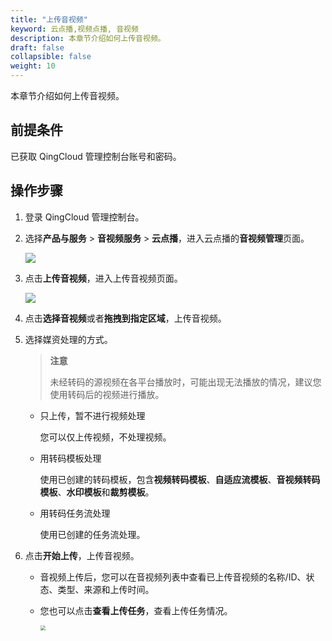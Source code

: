 ```yaml
---
title: "上传音视频"
keyword: 云点播,视频点播, 音视频
description: 本章节介绍如何上传音视频。
draft: false
collapsible: false
weight: 10
---
```


本章节介绍如何上传音视频。

## 前提条件

已获取 QingCloud 管理控制台账号和密码。

## 操作步骤

1. 登录 QingCloud 管理控制台。

2. 选择**产品与服务** > **音视频服务** > **云点播**，进入云点播的**音视频管理**页面。

   ![](/audio_and_video/vod/_images/um_video_list.png)

3. 点击**上传音视频**，进入上传音视频页面。

   ![](/audio_and_video/vod/_images/um_upload_video.png)
   
4. 点击**选择音视频**或者**拖拽到指定区域**，上传音视频。

5. 选择媒资处理的方式。

   > **注意**
   >
   > 未经转码的源视频在各平台播放时，可能出现无法播放的情况，建议您使用转码后的视频进行播放。

   - 只上传，暂不进行视频处理

     您可以仅上传视频，不处理视频。

   - 用转码模板处理

     使用已创建的转码模板，包含**视频转码模板**、**自适应流模板**、**音视频转码模板**、**水印模板**和**裁剪模板**。

   - 用转码任务流处理

     使用已创建的任务流处理。

6. 点击**开始上传**，上传音视频。

   - 音视频上传后，您可以在音视频列表中查看已上传音视频的名称/ID、状态、类型、来源和上传时间。

   - 您也可以点击**查看上传任务**，查看上传任务情况。

     <img src="/audio_and_video/vod/_images/um_view_upload_task.png" style="zoom:50%;" />

